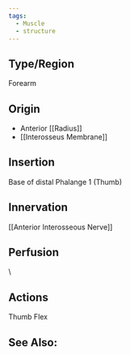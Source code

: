 ```yaml
---
tags:
  - Muscle
  - structure
---
```


## Type/Region 
Forearm

## Origin
- Anterior [[Radius]]
- [[Interosseus Membrane]]

## Insertion
Base of distal Phalange 1 (Thumb)

## Innervation
[[Anterior Interosseous Nerve]]

## Perfusion

\
## Actions
Thumb Flex

## See Also:


